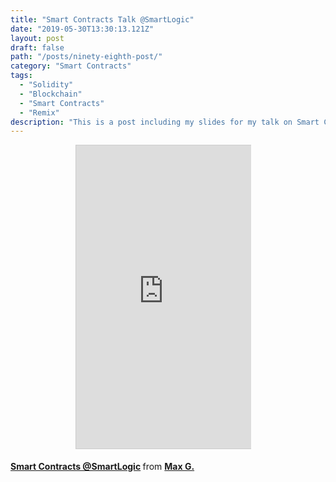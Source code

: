 ```yaml
---
title: "Smart Contracts Talk @SmartLogic"
date: "2019-05-30T13:30:13.121Z"
layout: post
draft: false
path: "/posts/ninety-eighth-post/"
category: "Smart Contracts"
tags:
  - "Solidity"
  - "Blockchain"
  - "Smart Contracts"
  - "Remix"
description: "This is a post including my slides for my talk on Smart Contracts and how to deploy a 'Hello World' Smart Contract in Solidity using Remix IDE."
---
```

<p>
<figure class="video_container">
  <iframe src="http://www.slideshare.net/slideshow/embed_code/key/rPG00OOXpPxTrR" width="595" height="485" frameborder="0" marginwidth="0" marginheight="0" scrolling="no" style="border:1px solid #CCC; border-width:1px; margin-left:15%; margin-bottom:5px; max-width: 66%;" allowfullscreen>
</iframe> 
</figure>

<p style="margin-bottom:5px"> <strong> <a href="http://http://bit.ly/2EIGhQO" title="Smart Contracts @SmartLogic" target="_blank">Smart Contracts @SmartLogic</a> </strong> from <strong><a href="https://www.slideshare.net/MaxGoodman7" target="_blank">Max G.</a></strong> </p>
